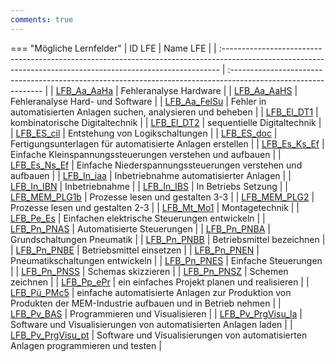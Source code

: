 ```yaml
---
comments: true
---
```


=== "Mögliche Lernfelder"
    | ID LFE                                                                                                                                                       | Name LFE                                                                                                       |
    | :----------------------------------------------------------------------------------------------------------------------------------------------------------- | :------------------------------------------------------------------------------------------------------------- |
    | <a href="https://futuremem-docs-xemax.eu.pythonanywhere.com/de/data/4000_lfe_00/#4ABDBD42-BE55-A54C-8DEE-16DDE576B8DB" target="_blank">LFB_Aa_AaHa</a>       | Fehleranalyse Hardware                                                                                         |
    | <a href="https://futuremem-docs-xemax.eu.pythonanywhere.com/de/data/4000_lfe_00/#A9BBDC4D-9C11-704C-89E3-F3DC0CD85EB0" target="_blank">LFB_Aa_AaHS</a>       | Fehleranalyse Hard- und Software                                                                               |
    | <a href="https://futuremem-docs-xemax.eu.pythonanywhere.com/de/data/4000_lfe_00/#F39F09C6-53EE-5846-B7F3-6F30D9381B97" target="_blank">LFB_Aa_FelSu</a>      | Fehler in automatisierten Anlagen suchen, analysieren und beheben                                              |
    | <a href="https://futuremem-docs-xemax.eu.pythonanywhere.com/de/data/4000_lfe_00/#70CB8AB4-F0C0-1748-8949-E905B342E0BB" target="_blank">LFB_El_DT1</a>        | kombinatorische Digitaltechnik                                                                                 |
    | <a href="https://futuremem-docs-xemax.eu.pythonanywhere.com/de/data/4000_lfe_00/#B2D8A172-016E-F441-AB34-ACEE81B44CAF" target="_blank">LFB_El_DT2</a>        | sequentielle Digitaltechnik                                                                                    |
    | <a href="https://futuremem-docs-xemax.eu.pythonanywhere.com/de/data/4000_lfe_00/#456851AB-1DFF-8343-B99E-866FB47668E8" target="_blank">LFB_ES_cil</a>        | Entstehung von Logikschaltungen                                                                                |
    | <a href="https://futuremem-docs-xemax.eu.pythonanywhere.com/de/data/4000_lfe_00/#317FFDA5-9A5A-5745-A74B-465C8B240745" target="_blank">LFB_ES_doc</a>        | Fertigungsunterlagen für automatisierte Anlagen erstellen                                                      |
    | <a href="https://futuremem-docs-xemax.eu.pythonanywhere.com/de/data/4000_lfe_00/#1752BAD4-4106-C040-9B7C-B85D031BB64E" target="_blank">LFB_Es_Ks_Ef</a>      | Einfache Kleinspannungssteuerungen verstehen und aufbauen                                                      |
    | <a href="https://futuremem-docs-xemax.eu.pythonanywhere.com/de/data/4000_lfe_00/#DF2DE14B-4A07-1D45-B325-01890A1A3288" target="_blank">LFB_Es_Ns_Ef</a>      | Einfache Niederspannungssteuerungen verstehen und aufbauen                                                     |
    | <a href="https://futuremem-docs-xemax.eu.pythonanywhere.com/de/data/4000_lfe_01/#95C74906-5C6D-BF4C-81E9-D58B52B53039" target="_blank">LFB_In_iaa</a>        | Inbetriebnahme automatisierter Anlagen                                                                         |
    | <a href="https://futuremem-docs-xemax.eu.pythonanywhere.com/de/data/4000_lfe_02/#4F6D1388-1AEB-5D45-82EA-AE24BB2CA3BB" target="_blank">LFB_In_IBN</a>        | Inbetriebnahme                                                                                                 |
    | <a href="https://futuremem-docs-xemax.eu.pythonanywhere.com/de/data/4000_lfe_02/#3E8D12CA-DB8E-894D-BB88-B027AA4C319F" target="_blank">LFB_In_IBS</a>        | In Betriebs Setzung                                                                                            |
    | <a href="https://futuremem-docs-xemax.eu.pythonanywhere.com/de/data/4000_lfe_02/#8045EB34-E5B4-C544-B0C8-744109F0AA0F" target="_blank">LFB_MEM_PLG1b</a>     | Prozesse lesen und gestalten 3-3                                                                               |
    | <a href="https://futuremem-docs-xemax.eu.pythonanywhere.com/de/data/4000_lfe_02/#06E8BEBE-1BD0-FB48-8B65-020FD4AA660E" target="_blank">LFB_MEM_PLG2</a>      | Prozesse lesen und gestalten 2-3                                                                               |
    | <a href="https://futuremem-docs-xemax.eu.pythonanywhere.com/de/data/4000_lfe_02/#CA4BFD57-C0ED-5648-BBD9-791CD4011384" target="_blank">LFB_Mt_Mo1</a>        | Montagetechnik                                                                                                 |
    | <a href="https://futuremem-docs-xemax.eu.pythonanywhere.com/de/data/4000_lfe_02/#5CBC3C34-410A-A248-9B6F-3EF7EBE5D9E9" target="_blank">LFB_Pe_Es</a>         | Einfachen elektrische Steuerungen entwickeln                                                                   |
    | <a href="https://futuremem-docs-xemax.eu.pythonanywhere.com/de/data/4000_lfe_03/#1938F84C-32C3-FA4F-9993-6D830B19789E" target="_blank">LFB_Pn_PNAS</a>       | Automatisierte Steuerungen                                                                                     |
    | <a href="https://futuremem-docs-xemax.eu.pythonanywhere.com/de/data/4000_lfe_03/#A7BD7EEA-2185-1C4C-9698-3F563EECB56E" target="_blank">LFB_Pn_PNBA</a>       | Grundschaltungen Pneumatik                                                                                     |
    | <a href="https://futuremem-docs-xemax.eu.pythonanywhere.com/de/data/4000_lfe_03/#FB36F6D4-725D-BC4F-B3A7-2A2D2F997453" target="_blank">LFB_Pn_PNBB</a>       | Betriebsmittel bezeichnen                                                                                      |
    | <a href="https://futuremem-docs-xemax.eu.pythonanywhere.com/de/data/4000_lfe_03/#DD5F1F2A-B3E1-DB47-A60F-44881BC4BC58" target="_blank">LFB_Pn_PNBE</a>       | Betriebsmittel einsetzen                                                                                       |
    | <a href="https://futuremem-docs-xemax.eu.pythonanywhere.com/de/data/4000_lfe_03/#431EE942-A82D-7C42-8AE8-2C77F4714B4A" target="_blank">LFB_Pn_PNEN</a>       | Pneumatikschaltungen entwickeln                                                                                |
    | <a href="https://futuremem-docs-xemax.eu.pythonanywhere.com/de/data/4000_lfe_03/#28F47FD9-3970-204A-A566-271BB1F23F1E" target="_blank">LFB_Pn_PNES</a>       | Einfache Steuerungen                                                                                           |
    | <a href="https://futuremem-docs-xemax.eu.pythonanywhere.com/de/data/4000_lfe_03/#4720C9CC-BEE9-4647-B27B-DD1AE83B8C73" target="_blank">LFB_Pn_PNSS</a>       | Schemas skizzieren                                                                                             |
    | <a href="https://futuremem-docs-xemax.eu.pythonanywhere.com/de/data/4000_lfe_03/#6F4F2408-50A3-FC43-A6F4-B7E527BB2AA6" target="_blank">LFB_Pn_PNSZ</a>       | Schemen zeichnen                                                                                               |
    | <a href="https://futuremem-docs-xemax.eu.pythonanywhere.com/de/data/4000_lfe_03/#470852FD-6612-C94D-BD71-9D0F77327599" target="_blank">LFB_Pp_ePr</a>        | ein einfaches Projekt planen und realisieren                                                                   |
    | <a href="https://futuremem-docs-xemax.eu.pythonanywhere.com/de/data/4000_lfe_03/#CA4BFD57-C0ED-5648-BBD9-791CD4011384" target="_blank">LFB_Pü_PMc5</a>       | einfache automatisierte Anlagen zur Produktion von Produkten der MEM-Industrie aufbauen und in Betrieb nehmen  |
    | <a href="https://futuremem-docs-xemax.eu.pythonanywhere.com/de/data/4000_lfe_03/#CA4BFD57-C0ED-5648-BBD9-791CD4011384" target="_blank">LFB_Pv_BAS</a>        | Programmieren und Visualisieren                                                                                |
    | <a href="https://futuremem-docs-xemax.eu.pythonanywhere.com/de/data/4000_lfe_03/#CA4BFD57-C0ED-5648-BBD9-791CD4011384" target="_blank">LFB_Pv_PrgVisu_la</a> | Software und Visualisierungen von automatisierten Anlagen laden                                                |
    | <a href="https://futuremem-docs-xemax.eu.pythonanywhere.com/de/data/4000_lfe_03/#CA4BFD57-C0ED-5648-BBD9-791CD4011384" target="_blank">LFB_Pv_PrgVisu_pt</a> | Software und Visualisierungen von automatisierten Anlagen programmieren und testen                             |


